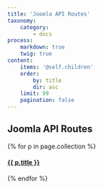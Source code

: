 ```yaml
---
title: 'Joomla API Routes'
taxonomy:
    category:
        - docs
process:
    markdown: true
    twig: true
content:
    items: '@self.children'
    order:
        by: title
        dir: asc
    limit: 99
    pagination: false
---
```


## Joomla API Routes

{% for p in page.collection %}
#### [ {{ p.title }}]({{p.link}})
{% endfor %}